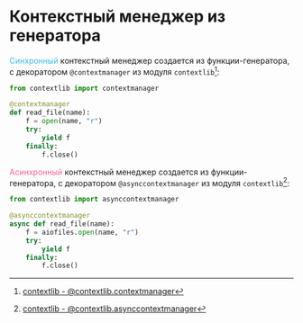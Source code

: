 # Контекстный менеджер из генератора

<font color="#3ABBE6">Синхронный</font> контекстный менеджер создается из функции-генератора, с декоратором `@contextmanager` из модуля `contextlib`[^1]:

```python
from contextlib import contextmanager

@contextmanager
def read_file(name):
    f = open(name, "r")
    try:
        yield f
    finally:
        f.close()
```

<font color="#FC618D">Асинхронный</font> контекстный менеджер создается из функции-генератора, с декоратором `@asynccontextmanager` из модуля `contextlib`[^2]:

```python
from contextlib import asynccontextmanager

@asynccontextmanager
async def read_file(name):
    f = aiofiles.open(name, "r")
    try:
        yield f
    finally:
        f.close()
```

[^1]: [contextlib - @contextlib.contextmanager](https://docs.python.org/3/library/contextlib.html#contextlib.contextmanager)
[^2]: [contextlib - @contextlib.asynccontextmanager](https://docs.python.org/3/library/contextlib.html#contextlib.asynccontextmanager)

